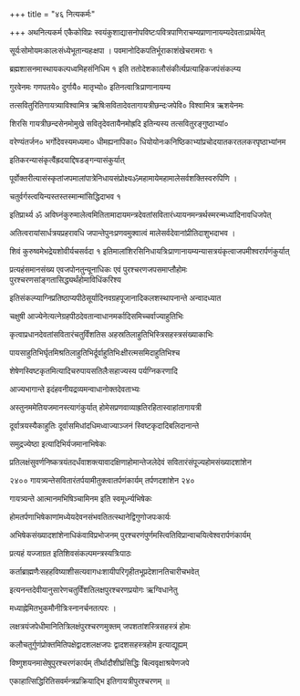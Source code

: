 +++
title = "४६ नित्यकर्मः"

+++
अथनित्यकर्म एकैकोविप्रः स्वयंकुशाद्यासनोपविष्टःपवित्रपाणिराचम्यप्राणानायम्यदेवताःप्रार्थयेत्

सूर्यःसोमोयमःकालःसंध्येभूतान्यहःक्षपा । पवमानोदिकपतिर्भूराकाशंखेचरामराः १

ब्रह्मशासनमास्थायकल्पध्वमिहसंनिधिम १ इति ततोदेशकालौसंकीर्त्यप्रत्याहिकजपंसंकल्प्य

गुरवेनमः गणपतये० दुर्गायै० मातृभ्यो० इतिनत्वात्रिःप्राणानायम्य

तत्सवितुरितिगायत्र्याविश्वामित्र ऋषिःसवितादेवतागायत्रीछन्दःजपेवि० विश्वामित्र ऋशयेनमः

शिरसि गायत्रीछन्दसेनमोमुखे सवितृदेवतायैनमोह्रदि इतिन्यस्य तत्सवितुरङ्गुष्ठाभ्यां०

वरेण्यंतर्जन० भर्गोदेवस्यमध्यमा० धीमह्यनापिका० धियोयोनःकनिष्ठिकाभ्यांप्रचोदयातकरतलकरपृष्ठाभ्यांनम

इतिकरन्यासंकृत्वैंह्रदयाद्दिषडङ्गन्यासंकुर्यात्

पूर्वोक्तरीत्यासंस्कृतांजपमालांपात्रेनिधायसंप्रोक्ष्यॐमहामायेमहामालेसर्वशक्तिस्वरुपिणि ।

चतुर्वर्गस्त्वयिन्यस्तस्तस्मान्मांसिद्धिदाभव १

इतिप्रार्थ्य ॐ अविघ्नंकुरुमालेत्वमितितामादायमन्त्रदेवतांसवितारंध्यायनमन्त्रर्थस्मरन्मध्यांदिनावधिजपेत्

अतित्वरायांसार्धत्रयप्रहरावधि जपान्तेपुनःप्रणवमुक्वात्वं मालेसर्वदेवानांप्रीतिदाशुभदाभव ।

शिवं कुरुष्वमेभद्रेयशोवीर्यचसर्वदा १ इतिमालांशिरसिनिधायत्रिःप्राणानायम्यन्यासत्रयंकृत्वाजपमीश्वरार्पणंकुर्यात्

प्रत्यहंसमानसंख्य एवजपोनतुन्यूनाधिकः एवं पुरश्चरणजपसमाप्तौहोमः पुरश्चरणसांङ्गतासिद्ध्यर्थंहोमाविधिंकरिश्य

इतिसंकल्प्याग्निप्रतिष्ठाप्यपीठेसूर्यादिनवग्रहपूजानादिकलशस्थापनान्ते अन्वादध्यात

चक्षुषी आज्येनेत्यत्नेग्रहपीठदेवतान्वाधानमर्कादिसमिच्चर्वाज्याहुतिभिः

कृत्वाप्रधानदेवतांसवितारंचतुर्विंशतिस अहस्रतिलाहुतिभिस्त्रिसहस्त्रसंख्याकाभिः

पायसाहुतिभिर्घृतमिश्रतिलाहुतिभिर्दूर्वाहुतिभिःक्षीरत्मसमिदाहुतिभिश्च

शेषेणस्विष्टकृतमित्यादिचरुपायसतिलैःसहाज्यस्य पर्यग्निकरणादि

आज्यभागान्ते इदंहवनीयद्रव्यमन्वाधानोक्तदेवताभ्यः

अस्तुनममेतियजमानस्त्यागंकुर्यात् होमेसप्रणवाव्याह्रतिरहितास्वाहांतागायत्री

दूर्वात्रयस्यैकाहुतिः दूर्वासमिधांदधिमध्वाज्याञ्जनं स्विष्टकृदादिबलिदानान्ते

समुद्रज्येष्ठा इत्यादिभिर्यजमानाभिषेकः

प्रतिलक्षंसुवर्णनिष्कत्रयंतदर्धंवाशक्त्यावादक्षिणाहोमान्तेजलेदेवं सवितारंसंपूज्यहोमसंख्यादशांशेन

२४०० गायत्र्यन्तेसवितारंतर्पयामीतुक्त्वातर्पणंकार्यम् तर्पणदशांशेन २४०

गायत्र्यन्ते आत्मानमभिषिञ्चामिनम इति स्वमूर्ध्न्यभिषेकः

होमतर्पणाभिषेकाणांमध्येयदेवनसंभवतितत्स्थानेद्विगुणोजपःकार्यः

अभिषेकसंख्यादशांशेनाधिकंवाविप्रभोजनम् पुरश्चरणंपुर्णमस्त्वितिविप्रान्वाचयित्वेश्वरार्पणंकार्यम्

प्रत्यहं यज्जाग्रत इतिशिवसंकल्पमन्त्रस्यत्रिःपाठः

कर्ताब्राह्मणैःसहहविष्याशीसत्यवागधःशायीपरिगृहीतभूप्रदेशानतिचारीचभवेत्

इत्यनन्तदेवीयानुसारेणचतुर्विंशतिलक्षपुरश्चरणप्रयोगः ऋग्विधानेतु

मध्याह्नेमितभुकमौनीत्रिःस्नानर्चनतत्परः ।

लक्षत्रयंजपेधीमानितित्रिलक्षंपुरश्चरणमुक्तम् जपशतांशस्त्रिसहस्त्रं होमः

कलौचतुर्गुणंप्रोक्तमितिपक्षेद्वादशलक्षजपः द्वादशसहस्त्रहोम इत्याद्यूह्यम्

विष्णुशयनमासेषुपुरश्चरणंकार्यम् तीर्थादौशीघ्रंसिद्धिः बिल्ववृक्षाश्रयेणजपे

एकाहात्सिद्धिरितिसवर्मन्त्रप्रक्रियाद्भि इतिगायत्रीपुरश्चरणम् ॥
